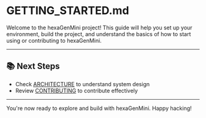 <!--
SPDX-FileCopyrightText: 2025 hexaTune LLC
SPDX-License-Identifier: MIT
-->

# GETTING_STARTED.md

Welcome to the hexaGenMini project! This guide will help you set up your environment, build the project, and understand the basics of how to start using or contributing to hexaGenMini.

---

## 📚 Next Steps

- Check [ARCHITECTURE](ARCHITECTURE.md) to understand system design
- Review [CONTRIBUTING](CONTRIBUTING.md) to contribute effectively

---

You're now ready to explore and build with hexaGenMini. Happy hacking!
